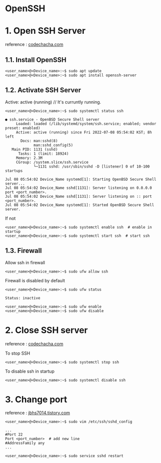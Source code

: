 OpenSSH
===

# 1. Open SSH Server
reference : [codechacha.com](https://codechacha.com/ko/ubuntu-install-openssh/, "https://codechacha.com/ko/ubuntu-install-openssh/")

## 1.1. Install OpenSSH
```console
<user_name>@<Device_name>:~$ sudo apt update
<user_name>@<Device_name>:~$ sudo apt install openssh-server
```

## 1.2. Activate SSH Server
Active: active (running)  // It's curruntly running.
```console
<user_name>@<Device_name>:~$ sudo systemctl status ssh

● ssh.service - OpenBSD Secure Shell server
     Loaded: loaded (/lib/systemd/system/ssh.service; enabled; vendor preset: enabled)
     Active: active (running) since Fri 2022-07-08 05:54:02 KST; 8h left
       Docs: man:sshd(8)
             man:sshd_config(5)
   Main PID: 1131 (sshd)
      Tasks: 1 (limit: 18924)
     Memory: 2.3M
     CGroup: /system.slice/ssh.service
             └─1131 sshd: /usr/sbin/sshd -D [listener] 0 of 10-100 startups

Jul 08 05:54:02 Device_Name systemd[1]: Starting OpenBSD Secure Shell server...
Jul 08 05:54:02 Device_Name sshd[1131]: Server listening on 0.0.0.0 port <port_number>.
Jul 08 05:54:02 Device_Name sshd[1131]: Server listening on :: port <port_number>.
Jul 08 05:54:02 Device_Name systemd[1]: Started OpenBSD Secure Shell server.
```

If not
```console
<user_name>@<Device_name>:~$ sudo systemctl enable ssh  # enable in startup
<user_name>@<Device_name>:~$ sudo systemctl start ssh  # start ssh
```

## 1.3. Firewall
Allow ssh in firewall
```console
<user_name>@<Device_name>:~$ sudo ufw allow ssh
```

Firewall is disabled by default
```console
<user_name>@<Device_name>:~$ sudo ufw status

Status: inactive

<user_name>@<Device_name>:~$ sudo ufw enable
<user_name>@<Device_name>:~$ sudo ufw disable
```

# 2. Close SSH server
reference : [codechacha.com](https://codechacha.com/ko/ubuntu-install-openssh/, "https://codechacha.com/ko/ubuntu-install-openssh/")

To stop SSH
```console
<user_name>@<Device_name>:~$ sudo systemctl stop ssh
```

To disable ssh in startup
```console
<user_name>@<Device_name>:~$ sudo systemctl disable ssh
```

# 3. Change port
reference : [jbhs7014.tistory.com](https://jbhs7014.tistory.com/141, "https://jbhs7014.tistory.com/141")

```console
<user_name>@<Device_name>:~$ sudo vim /etc/ssh/sshd_config

...
#Port 22
Port <port_number>  # add new line
#AddressFamily any
...

<user_name>@<Device_name>:~$ sudo service sshd restart
```
